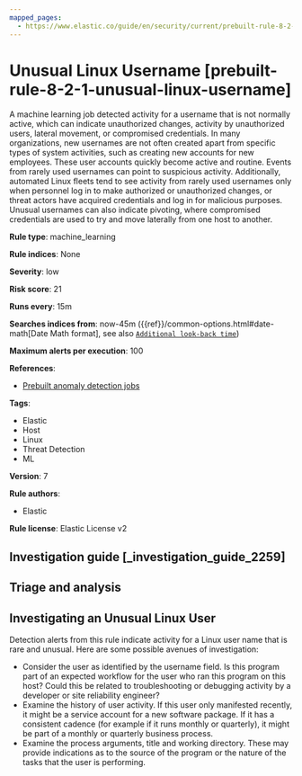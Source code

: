 ```yaml
---
mapped_pages:
  - https://www.elastic.co/guide/en/security/current/prebuilt-rule-8-2-1-unusual-linux-username.html
---
```


# Unusual Linux Username [prebuilt-rule-8-2-1-unusual-linux-username]

A machine learning job detected activity for a username that is not normally active, which can indicate unauthorized changes, activity by unauthorized users, lateral movement, or compromised credentials. In many organizations, new usernames are not often created apart from specific types of system activities, such as creating new accounts for new employees. These user accounts quickly become active and routine. Events from rarely used usernames can point to suspicious activity. Additionally, automated Linux fleets tend to see activity from rarely used usernames only when personnel log in to make authorized or unauthorized changes, or threat actors have acquired credentials and log in for malicious purposes. Unusual usernames can also indicate pivoting, where compromised credentials are used to try and move laterally from one host to another.

**Rule type**: machine_learning

**Rule indices**: None

**Severity**: low

**Risk score**: 21

**Runs every**: 15m

**Searches indices from**: now-45m ({{ref}}/common-options.html#date-math[Date Math format], see also [`Additional look-back time`](docs-content://solutions/security/detect-and-alert/create-detection-rule.md#rule-schedule))

**Maximum alerts per execution**: 100

**References**:

* [Prebuilt anomaly detection jobs](docs-content://reference/security/prebuilt-anomaly-detection-jobs.md)

**Tags**:

* Elastic
* Host
* Linux
* Threat Detection
* ML

**Version**: 7

**Rule authors**:

* Elastic

**Rule license**: Elastic License v2

## Investigation guide [_investigation_guide_2259]

## Triage and analysis

## Investigating an Unusual Linux User
Detection alerts from this rule indicate activity for a Linux user name that is rare and unusual. Here are some possible avenues of investigation:
- Consider the user as identified by the username field. Is this program part of an expected workflow for the user who ran this program on this host? Could this be related to troubleshooting or debugging activity by a developer or site reliability engineer?
- Examine the history of user activity. If this user only manifested recently, it might be a service account for a new software package. If it has a consistent cadence (for example if it runs monthly or quarterly), it might be part of a monthly or quarterly business process.
- Examine the process arguments, title and working directory. These may provide indications as to the source of the program or the nature of the tasks that the user is performing.

